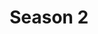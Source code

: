 ---
title: Season 2
excerpt: Posts written during my second interaction design contract assignment.
---